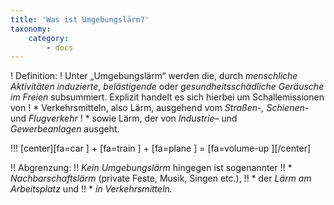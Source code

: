 ```yaml
---
title: 'Was ist Umgebungslärm?'
taxonomy:
    category:
        - docs
---
```


! Definition:
! Unter „Umgebungslärm“ werden die, durch *menschliche Aktivitäten induzierte*, *belästigende* oder *gesundheitsschädliche* *Geräusche im Freien* subsummiert. Explizit handelt es sich hierbei um Schallemissionen von
! * Verkehrsmitteln, also Lärm, ausgehend vom *Straßen-, Schienen-* und *Flugverkehr*
! * sowie Lärm, der von *Industrie–* und *Gewerbeanlagen* ausgeht.

!!! [center][fa=car \] + [fa=train \] + [fa=plane \] = [fa=volume-up \][/center]

!! Abgrenzung:
!! *Kein Umgebungslärm* hingegen ist sogenannter
!! * *Nachbarschaftslärm* (private Feste, Musik, Singen etc.),
!! * der *Lärm am Arbeitsplatz* und
!! * *in Verkehrsmitteln.*
